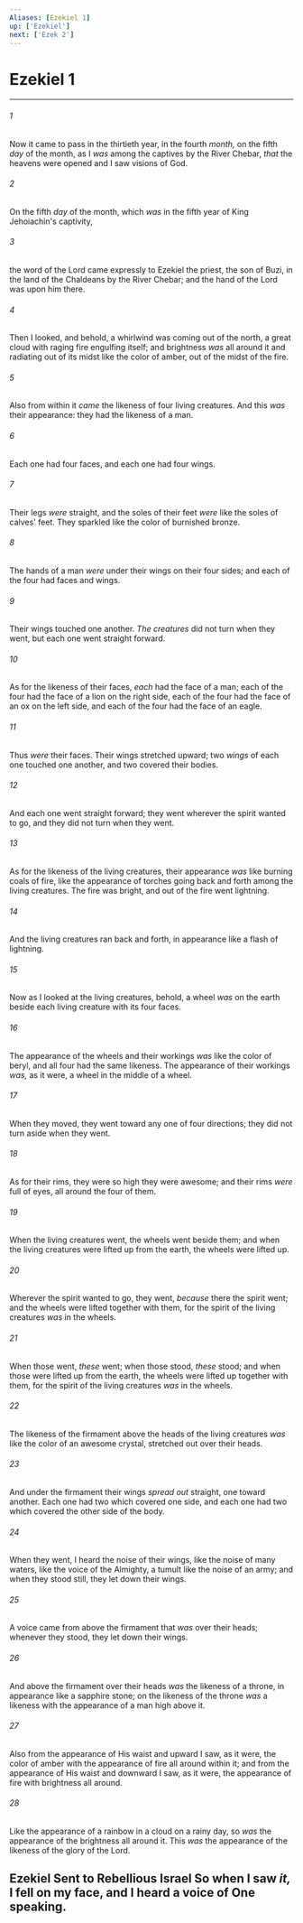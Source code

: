 ```yaml
---
Aliases: [Ezekiel 1]
up: ['Ezekiel']
next: ['Ezek 2']
---
```

# Ezekiel 1

***


###### 1 
Now it came to pass in the thirtieth year, in the fourth _month,_ on the fifth _day_ of the month, as I _was_ among the captives by the River Chebar, _that_ the heavens were opened and I saw visions of God. 

###### 2 
On the fifth _day_ of the month, which _was_ in the fifth year of King Jehoiachin's captivity, 

###### 3 
the word of the Lord came expressly to Ezekiel the priest, the son of Buzi, in the land of the Chaldeans by the River Chebar; and the hand of the Lord was upon him there. 

###### 4 
Then I looked, and behold, a whirlwind was coming out of the north, a great cloud with raging fire engulfing itself; and brightness _was_ all around it and radiating out of its midst like the color of amber, out of the midst of the fire. 

###### 5 
Also from within it _came_ the likeness of four living creatures. And this _was_ their appearance: they had the likeness of a man. 

###### 6 
Each one had four faces, and each one had four wings. 

###### 7 
Their legs _were_ straight, and the soles of their feet _were_ like the soles of calves' feet. They sparkled like the color of burnished bronze. 

###### 8 
The hands of a man _were_ under their wings on their four sides; and each of the four had faces and wings. 

###### 9 
Their wings touched one another. _The creatures_ did not turn when they went, but each one went straight forward. 

###### 10 
As for the likeness of their faces, _each_ had the face of a man; each of the four had the face of a lion on the right side, each of the four had the face of an ox on the left side, and each of the four had the face of an eagle. 

###### 11 
Thus _were_ their faces. Their wings stretched upward; two _wings_ of each one touched one another, and two covered their bodies. 

###### 12 
And each one went straight forward; they went wherever the spirit wanted to go, and they did not turn when they went. 

###### 13 
As for the likeness of the living creatures, their appearance _was_ like burning coals of fire, like the appearance of torches going back and forth among the living creatures. The fire was bright, and out of the fire went lightning. 

###### 14 
And the living creatures ran back and forth, in appearance like a flash of lightning. 

###### 15 
Now as I looked at the living creatures, behold, a wheel _was_ on the earth beside each living creature with its four faces. 

###### 16 
The appearance of the wheels and their workings _was_ like the color of beryl, and all four had the same likeness. The appearance of their workings _was,_ as it were, a wheel in the middle of a wheel. 

###### 17 
When they moved, they went toward any one of four directions; they did not turn aside when they went. 

###### 18 
As for their rims, they were so high they were awesome; and their rims _were_ full of eyes, all around the four of them. 

###### 19 
When the living creatures went, the wheels went beside them; and when the living creatures were lifted up from the earth, the wheels were lifted up. 

###### 20 
Wherever the spirit wanted to go, they went, _because_ there the spirit went; and the wheels were lifted together with them, for the spirit of the living creatures _was_ in the wheels. 

###### 21 
When those went, _these_ went; when those stood, _these_ stood; and when those were lifted up from the earth, the wheels were lifted up together with them, for the spirit of the living creatures _was_ in the wheels. 

###### 22 
The likeness of the firmament above the heads of the living creatures _was_ like the color of an awesome crystal, stretched out over their heads. 

###### 23 
And under the firmament their wings _spread out_ straight, one toward another. Each one had two which covered one side, and each one had two which covered the other side of the body. 

###### 24 
When they went, I heard the noise of their wings, like the noise of many waters, like the voice of the Almighty, a tumult like the noise of an army; and when they stood still, they let down their wings. 

###### 25 
A voice came from above the firmament that _was_ over their heads; whenever they stood, they let down their wings. 

###### 26 
And above the firmament over their heads _was_ the likeness of a throne, in appearance like a sapphire stone; on the likeness of the throne _was_ a likeness with the appearance of a man high above it. 

###### 27 
Also from the appearance of His waist and upward I saw, as it were, the color of amber with the appearance of fire all around within it; and from the appearance of His waist and downward I saw, as it were, the appearance of fire with brightness all around. 

###### 28 
Like the appearance of a rainbow in a cloud on a rainy day, so _was_ the appearance of the brightness all around it. This _was_ the appearance of the likeness of the glory of the Lord.

## Ezekiel Sent to Rebellious Israel So when I saw _it,_ I fell on my face, and I heard a voice of One speaking.
